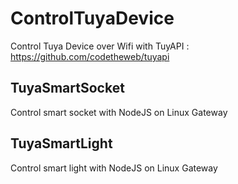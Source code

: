 # ControlTuyaDevice
Control Tuya Device over Wifi with TuyAPI : https://github.com/codetheweb/tuyapi

## TuyaSmartSocket
Control smart socket with NodeJS on Linux Gateway

## TuyaSmartLight
Control smart light with NodeJS on Linux Gateway

